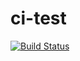# ci-test

[![Build Status](https://travis-ci.org/mixxmac/ci-test.svg)](https://travis-ci.org/mixxmac/ci-test)
